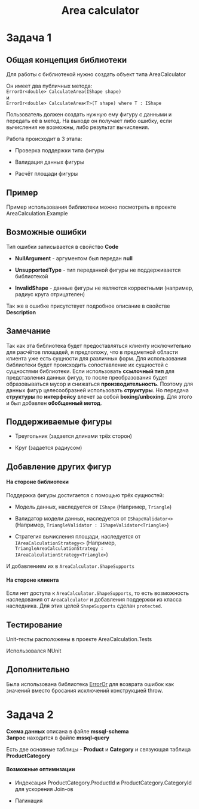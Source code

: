 <h1 align="center">Area calculator</h1>

# Задача 1

## Общая концепция библиотеки

Для работы с библиотекой нужно создать объект типа AreaCalculator

Он имеет два публичных метода: <br>```ErrorOr<double> CalculateArea(IShape shape)``` <br>и <br>```ErrorOr<double> CalculateArea<T>(T shape) where T : IShape``` 



Пользователь должен создать нужную ему фигуру с данными и передать её в метод. На выходе он получает либо ошибку, если вычисления не возможны, либо результат вычисления.



Работа происходит в 3 этапа:

* Проверка поддержки типа фигуры

* Валидация данных фигуры

* Расчёт площади фигуры

## Пример

Пример использования библиотеки можно посмотреть в проекте AreaCalculation.Example

## Возможные ошибки

Тип ошибки записывается в свойство **Code**

* **NullArgument** - аргументом был передан **null**

* **UnsupportedType** - тип переданной фигуры не поддерживается библиотекой

* **InvalidShape** - данные фигуры не являются корректными (например, радиус круга отрицателен)

Так же в ошибке присутствует подробное описание в свойстве **Description**

## Замечание

Так как эта библиотека будет предоставляться клиенту исключительно для расчётов площадей, я предположу, что в предметной области клиента уже есть сущности для различных форм. Для использования библиотеки будет происходить сопоставление их сущностей с сущностями библиотеки. 
Если использовать **ссылочный тип** для представления данных фигур, то после преобразования будет образовываться мусор и снижаться **производительность**. Поэтому для данных фигур целесообразней использовать **структуры**. 
Но передача **структуры** по **интерфейсу** влечет за собой **boxing/unboxing**. Для этого и был добавлен **обобщенный метод**.

## Поддерживаемые фигуры

* Треугольник (задается длинами трёх сторон)

* Круг (задается радиусом)

## Добавление других фигур

#### На стороне библиотеки

Поддержка фигуры достигается с помощью трёх сущностей:

* Модель данных, наследуется от ```IShape``` (Например, ```Triangle```)

* Валидатор модели данных, наследуется от ```IShapeValidator<>``` (Например, ```TriangleValidator : IShapeValidator<Triangle>```)

* Стратегия вычисления площади, наследуется от ```IAreaCalculationStrategy<>``` (Например, ```TriangleAreaCalculationStrategy : IAreaCalculationStrategy<Triangle>```)

И добавлением их в ```AreaCalculator.ShapeSupports```

#### На стороне клиента

Если нет доступа к ```AreaCalculator.ShapeSupports```, то есть возможность наследования от ```AreaCalculator``` и добавления поддержки из класса наследника. Для этих целей ```ShapeSupports``` сделан ```protected```.

## Тестирование

Unit-тесты расположены в проекте AreaCalculation.Tests

Использовался NUnit

## Дополнительно

Была использована библиотека [ErrorOr](https://github.com/amantinband/error-or) для возврата ошибок как значений вместо бросания исключений конструкцией throw.

# Задача 2

**Схема данных** описана в файле **mssql-schema**<br>**Запрос** находится в файле **mssql-query**

Есть две основные таблицы - **Product** и **Category** и связующая таблица **ProductCategory**



#### Возможные оптимизации

* Индексация ProductCategory.ProductId и ProductCategory.CategoryId для ускорения Join-ов

* Пагинация



